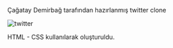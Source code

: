 Çağatay Demirbağ tarafından hazırlanmış twitter clone

![twitter](https://user-images.githubusercontent.com/102493188/175549380-8b79e3e2-d28c-4ade-9a0c-2bcdfebb9d60.gif)

HTML - CSS kullanılarak oluşturuldu.
